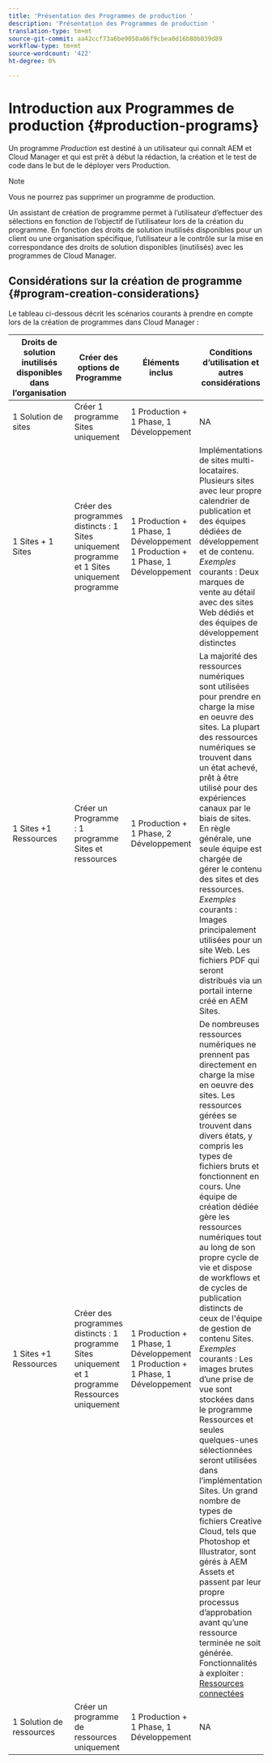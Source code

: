 ```yaml
---
title: 'Présentation des Programmes de production '
description: 'Présentation des Programmes de production '
translation-type: tm+mt
source-git-commit: aa42ccf73a6be9050a06f9cbea0d16b80b039d89
workflow-type: tm+mt
source-wordcount: '422'
ht-degree: 0%

---
```



# Introduction aux Programmes de production {#production-programs}

Un programme *Production* est destiné à un utilisateur qui connaît AEM et Cloud Manager et qui est prêt à début la rédaction, la création et le test de code dans le but de le déployer vers Production.

>[!NOTE]
>Vous ne pourrez pas supprimer un programme de production.

Un assistant de création de programme permet à l’utilisateur d’effectuer des sélections en fonction de l’objectif de l’utilisateur lors de la création du programme. En fonction des droits de solution inutilisés disponibles pour un client ou une organisation spécifique, l’utilisateur a le contrôle sur la mise en correspondance des droits de solution disponibles (inutilisés) avec les programmes de Cloud Manager.

## Considérations sur la création de programme {#program-creation-considerations}

Le tableau ci-dessous décrit les scénarios courants à prendre en compte lors de la création de programmes dans Cloud Manager :

| Droits de solution inutilisés disponibles dans l’organisation | Créer des options de Programme | Éléments inclus | Conditions d’utilisation et autres considérations |
|--- |--- |--- |--- |
| 1 Solution de sites | Créer 1 programme Sites uniquement | 1 Production + 1 Phase, 1 Développement | NA |
| 1 Sites + 1 Sites | Créer des programmes distincts : 1 Sites uniquement programme et 1 Sites uniquement programme | 1 Production + 1 Phase, 1 Développement 1 Production + 1 Phase, 1 Développement | Implémentations de sites multi-locataires. Plusieurs sites avec leur propre calendrier de publication et des équipes dédiées de développement et de contenu. *Exemples* courants : Deux marques de vente au détail avec des sites Web dédiés et des équipes de développement distinctes |
| 1 Sites +1 Ressources | Créer un Programme : 1 programme Sites et ressources | 1 Production + 1 Phase, 2 Développement | La majorité des ressources numériques sont utilisées pour prendre en charge la mise en oeuvre des sites. La plupart des ressources numériques se trouvent dans un état achevé, prêt à être utilisé pour des expériences canaux par le biais de sites. En règle générale, une seule équipe est chargée de gérer le contenu des sites et des ressources. *Exemples* courants : Images principalement utilisées pour un site Web. Les fichiers PDF qui seront distribués via un portail interne créé en AEM Sites. |
| 1 Sites +1 Ressources | Créer des programmes distincts : 1 programme Sites uniquement et 1 programme Ressources uniquement | 1 Production + 1 Phase, 1 Développement 1 Production + 1 Phase, 1 Développement | De nombreuses ressources numériques ne prennent pas directement en charge la mise en oeuvre des sites. Les ressources gérées se trouvent dans divers états, y compris les types de fichiers bruts et fonctionnent en cours. Une équipe de création dédiée gère les ressources numériques tout au long de son propre cycle de vie et dispose de workflows et de cycles de publication distincts de ceux de l&#39;équipe de gestion de contenu Sites. *Exemples* courants : Les images brutes d’une prise de vue sont stockées dans le programme Ressources et seules quelques-unes sélectionnées seront utilisées dans l’implémentation Sites. Un grand nombre de types de fichiers Creative Cloud, tels que Photoshop et Illustrator, sont gérés à AEM Assets et passent par leur propre processus d’approbation avant qu’une ressource terminée ne soit générée. Fonctionnalités à exploiter : [Ressources connectées](https://experienceleague.adobe.com/docs/experience-manager-cloud-service/assets/admin/use-assets-across-connected-assets-instances.html?lang=en#overview-of-connected-assets) |
| 1 Solution de ressources | Créer un programme de ressources uniquement | 1 Production + 1 Phase, 1 Développement | NA |


